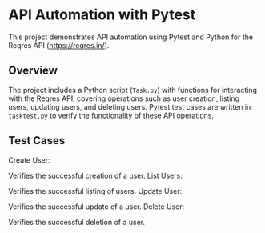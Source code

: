 # API Automation with Pytest

This project demonstrates API automation using Pytest and Python for the Reqres API (https://reqres.in/).


## Overview

The project includes a Python script (`Task.py`) with functions for interacting with the Reqres API, covering operations such as user creation, listing users, updating users, and deleting users. Pytest test cases are written in `tasktest.py` to verify the functionality of these API operations.


## Test Cases
Create User:

Verifies the successful creation of a user.
List Users:

Verifies the successful listing of users.
Update User:

Verifies the successful update of a user.
Delete User:

Verifies the successful deletion of a user.





